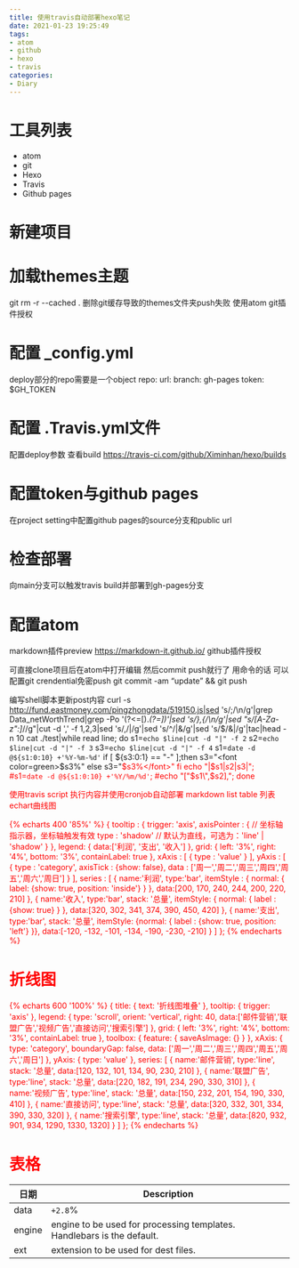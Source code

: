 ```yaml
---
title: 使用travis自动部署hexo笔记
date: 2021-01-23 19:25:49
tags:
- atom
- github
- hexo
- travis
categories:
- Diary
---
```


# 工具列表

* atom
* git
* Hexo
* Travis
* Github pages

# 新建项目
# 加载themes主题

git rm -r --cached .  删除git缓存导致的themes文件夹push失败
使用atom git插件授权

# 配置 \_config.yml

deploy部分的repo需要是一个object
repo:
    url:
    branch: gh-pages
    token: $GH_TOKEN

# 配置 \.Travis.yml文件

配置deploy参数
查看build
https://travis-ci.com/github/Ximinhan/hexo/builds


# 配置token与github pages

在project setting中配置github pages的source分支和public url

# 检查部署
向main分支可以触发travis build并部署到gh-pages分支

# 配置atom
markdown插件preview
https://markdown-it.github.io/
github插件授权

可直接clone项目后在atom中打开编辑
然后commit push就行了
用命令的话
可以配置git crendential免密push
git commit -am “update” && git push


编写shell脚本更新post内容
curl -s http://fund.eastmoney.com/pingzhongdata/519150.js|sed 's/;/\n/g'|grep Data_netWorthTrend|grep -Po '(?<=\[).*(?=\])'|sed 's/}\,{/\n/g'|sed "s/[A-Za-z\"\:]*//g"|cut -d ',' -f 1,2,3|sed 's/,/|/g'|sed 's/^/|&/g'|sed 's/$/&|/g'|tac|head -n 10
cat ./test|while read line;
do
    s1=`echo $line|cut -d "|" -f 2`
    s2=`echo $line|cut -d "|" -f 3`
    s3=`echo $line|cut -d "|" -f 4`
    s1=`date -d @${s1:0:10} +'%Y-%m-%d'`
    if [ ${s3:0:1} == "-" ];then
        s3="<font color=green>$s3%</font>"
    else
        s3="<font color=red>$s3%</font>"
    fi
    echo "|$s1|$s2|$s3|";
    #s1=`date -d @${s1:0:10} +'%Y/%m/%d'`;
    #echo "[\"$s1\",$s2],";
done

使用travis script 执行内容并使用cronjob自动部署
markdown list table 列表 echart曲线图

{% echarts 400 '85%' %}
{
    tooltip : {
        trigger: 'axis',
        axisPointer : {            // 坐标轴指示器，坐标轴触发有效
            type : 'shadow'        // 默认为直线，可选为：'line' | 'shadow'
        }
    },
    legend: {
        data:['利润', '支出', '收入']
    },
    grid: {
        left: '3%',
        right: '4%',
        bottom: '3%',
        containLabel: true
    },
    xAxis : [
        {
            type : 'value'
        }
    ],
    yAxis : [
        {
            type : 'category',
            axisTick : {show: false},
            data : ['周一','周二','周三','周四','周五','周六','周日']
        }
    ],
    series : [
        {
            name:'利润',
            type:'bar',
            itemStyle : {
                normal: {
                    label: {show: true, position: 'inside'}
                }
            },
            data:[200, 170, 240, 244, 200, 220, 210]
        },
        {
            name:'收入',
            type:'bar',
            stack: '总量',
            itemStyle: {
                normal: {
                    label : {show: true}
                }
            },
            data:[320, 302, 341, 374, 390, 450, 420]
        },
        {
            name:'支出',
            type:'bar',
            stack: '总量',
            itemStyle: {normal: {
                label : {show: true, position: 'left'}
            }},
            data:[-120, -132, -101, -134, -190, -230, -210]
        }
    ]
};
{% endecharts %}

# 折线图

{% echarts 600 '100%' %}
{
    title: {
        text: '折线图堆叠'
    },
    tooltip: {
        trigger: 'axis'
    },
    legend: {
        type: 'scroll',
        orient: 'vertical',
        right: 40,
        data:['邮件营销','联盟广告','视频广告','直接访问','搜索引擎']
    },
    grid: {
        left: '3%',
        right: '4%',
        bottom: '3%',
        containLabel: true
    },
    toolbox: {
        feature: {
            saveAsImage: {}
        }
    },
    xAxis: {
        type: 'category',
        boundaryGap: false,
        data: ['周一','周二','周三','周四','周五','周六','周日']
    },
    yAxis: {
        type: 'value'
    },
    series: [
        {
            name:'邮件营销',
            type:'line',
            stack: '总量',
            data:[120, 132, 101, 134, 90, 230, 210]
        },
        {
            name:'联盟广告',
            type:'line',
            stack: '总量',
            data:[220, 182, 191, 234, 290, 330, 310]
        },
        {
            name:'视频广告',
            type:'line',
            stack: '总量',
            data:[150, 232, 201, 154, 190, 330, 410]
        },
        {
            name:'直接访问',
            type:'line',
            stack: '总量',
            data:[320, 332, 301, 334, 390, 330, 320]
        },
        {
            name:'搜索引擎',
            type:'line',
            stack: '总量',
            data:[820, 932, 901, 934, 1290, 1330, 1320]
        }
    ]
};
{% endecharts %}

# 表格

| 日期 | Description |
| ------ | ----------- |
| data   | `+2.8`% |
| engine | engine to be used for processing templates. Handlebars is the default. |
| ext    | extension to be used for dest files. |
